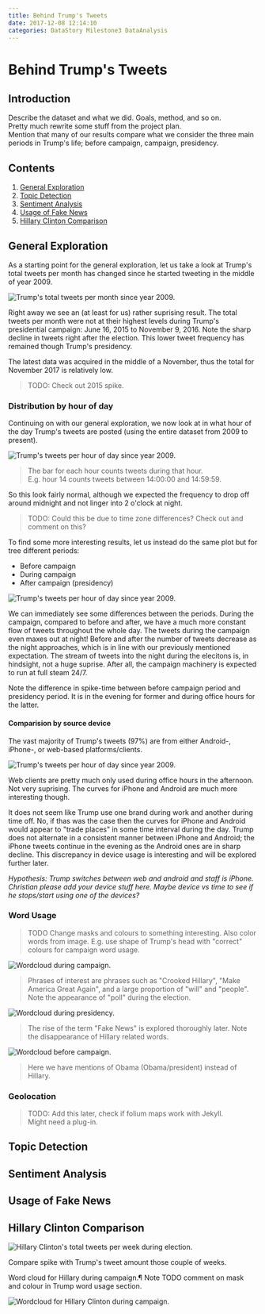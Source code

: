 ```yaml
---
title: Behind Trump's Tweets
date: 2017-12-08 12:14:10
categories: DataStory Milestone3 DataAnalysis
---
```


# Behind Trump's Tweets

## Introduction

Describe the dataset and what we did. Goals, method, and so on.  
Pretty much rewrite some stuff from the project plan.  
Mention that many of our results compare what we consider the three main periods in Trump's life; before campaign, campaign, presidency.


## Contents
1. [General Exploration](#general-exploration)
2. [Topic Detection](#topic-detection)
3. [Sentiment Analysis](#sentiment-analysis)
4. [Usage of Fake News](#sentiment-analysis)
5. [Hillary Clinton Comparison](#hillary-clinton-comparison)


## General Exploration

As a starting point for the general exploration, let us take a look at Trump's total tweets per month has changed since he started tweeting in the middle of year 2009.

![Trump's total tweets per month since year 2009.](/assets/total_month.png)

Right away we see an (at least for us) rather suprising result. The total tweets per month were not at their highest levels during Trump's presidential campaign: June 16, 2015 to November 9, 2016. Note the sharp decline in tweets right after the election. This lower tweet frequency has remained though Trump's presidency.

The latest data was acquired in the middle of a November, thus the total for November 2017 is relatively low.

>TODO: Check out 2015 spike.


### Distribution by hour of day

Continuing on with our general exploration, we now look at in what hour of the day Trump's tweets are posted (using the entire dataset from 2009 to present).

![Trump's tweets per hour of day since year 2009.](/assets/hour_of_day.png)  
> The bar for each hour counts tweets during that hour.  
E.g. hour 14 counts tweets between 14:00:00 and 14:59:59.

So this look fairly normal, although we expected the frequency to drop off around midnight and not linger into 2 o'clock at night.

> TODO: Could this be due to time zone differences? Check out and comment on this?

To find some more interesting results, let us instead do the same plot but for tree different periods: 
* Before campaign
* During campaign
* After campaign (presidency)

![Trump's tweets per hour of day since year 2009.](/assets/hour_periods.png)

We can immediately see some differences between the periods. During the campaign, compared to before and after, we have a much more constant flow of tweets throughout the whole day. The tweets during the campaign even maxes out at night! Before and after the number of tweets decrease as the night approaches, which is in line with our previously mentioned expectation. The stream of tweets into the night during the elecitons is, in hindsight, not a huge suprise. After all, the campaign machinery is expected to run at full steam 24/7.

Note the difference in spike-time between before campaign period and presidency period. It is in the evening for former and during office hours for the latter.

#### Comparision by source device

The vast majority of Trump's tweets (97%) are from either Android-, iPhone-, or web-based platforms/clients.

![Trump's tweets per hour of day since year 2009.](/assets/hour_devices.png)

Web clients are pretty much only used during office hours in the afternoon. Not very suprising. The curves for iPhone and Android are much more interesting though.

It does not seem like Trump use one brand during work and another during time off. No, if thas was the case then the curves for iPhone and Android would appear to "trade places" in some time interval during the day. Trump does not alternate in a consistent manner between iPhone and Android; the iPhone tweets continue in the evening as the Android ones are in sharp decline.
This discrepancy in device usage is interesting and will be explored further later.

*Hypothesis: Trump switches between web and android and staff is iPhone.  
Christian please add your device stuff here. Maybe device vs time to see if he stops/start using one of the devices?*


### Word Usage

> TODO
  Change masks and colours to something interesting. Also color words from image. E.g. use shape of Trump's head with "correct" colours for campaign word usage.


![Wordcloud during campaign.](/assets/wc_during.png)

> Phrases of interest are phrases such as "Crooked Hillary", "Make America Great Again", and a large proportion of "will" and "people". Note the appearance of "poll" during the election.

![Wordcloud during presidency.](/assets/wc_after.png)

>The rise of the term "Fake News" is explored thoroughly later. Note the disappearance of Hillary related words.

![Wordcloud before campaign.](/assets/wc_before.png)

>Here we have mentions of Obama (Obama/president) instead of Hillary.

### Geolocation

> TODO: Add this later, check if folium maps work with Jekyll.  
Might need a plug-in.



## Topic Detection

## Sentiment Analysis

## Usage of Fake News

## Hillary Clinton Comparison


![Hillary Clinton's total tweets per week during election.](/assets/hc_total_week.png)

Compare spike with Trump's tweet amount those couple of weeks.


Word cloud for Hillary during campaign.¶
Note TODO comment on mask and colour in Trump word usage section.

![Wordcloud for Hillary Clinton during campaign.](/assets/hc_wc.png)



